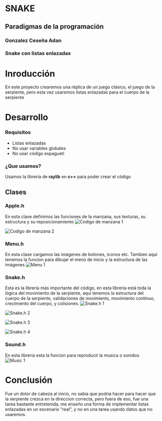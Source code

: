 # SNAKE

## Paradigmas de la programación
### Gonzalez Ceseña Adan
### Snake con listas enlazadas

# Inroducción

En este proyecto crearemos una réplica de un juego clásico, el juego de la serpiente, pero esta vez usaremos listas enlazadas para el cuerpo de la serpiente

# Desarrollo
### Requisitos
* Listas enlazadas
* No usar variables globales
* No usar código espagueti

### ¿Que usamos?
Usamos la librería de **raylib** en **c++** para poder crear el código
## Clases
### Apple.h
En esta clase definimos las funciones de la manzana, sus texturas, su estructura y su reposicionamiento
![Codigo de manzana 1](assetsMD/Captura%20de%20pantalla%202024-05-19%20140119.png)

![Codigo de manzana 2](assetsMD/Captura%20de%20pantalla%202024-05-19%20140307.png)

### Menu.h
En esta clase cargamos las imágenes de botones, iconos etc. Tambien aqui tenemos la funcion para dibujar el menú de inicio y la estructura de las imágenes
![Menu 1](assetsMD/Menu.h%201.png)

### Snake.h
Esta es la librería más importante del código, en esta librería está toda la lógica del movimiento de la serpiente, aquí tenemos la estructura del cuerpo de la serpiente, validaciones de movimiento, movimiento continuo, crecimiento del cuerpo, y colisiones.
![Snake.h 1](assetsMD/Snake%201.png)

![Snake.h 2](assetsMD/Snake%202.png)

![Snake.h 3](assetsMD/Snake%203.png)

![Snake.h 4](assetsMD/sNAKE%204.png)

### Sound.h
En esta libreria esta la funcion para reproducir la musica o sonidos
![Music 1](assetsMD/Musica%201.png) 

# Conclusión
Fue un dolor de cabeza al inicio, no sabia que podria hacer para hacer que la serpiente crezca en la direccion correcta, pero fuera de eso, fue una tarea bastante entretenida, me enseño una forma de implementar listas enlazadas en un escenario "real", y no en una tarea usando datos que no usaremos.